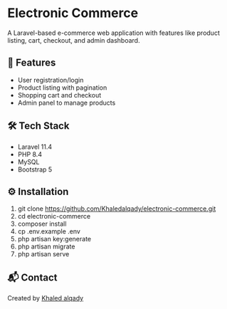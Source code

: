 # Electronic Commerce

A Laravel-based e-commerce web application with features like product listing, cart, checkout, and admin dashboard.

## 🚀 Features
- User registration/login
- Product listing with pagination
- Shopping cart and checkout
- Admin panel to manage products

## 🛠 Tech Stack
- Laravel 11.4
- PHP 8.4
- MySQL
- Bootstrap 5

## ⚙️ Installation
1. git clone https://github.com/Khaledalqady/electronic-commerce.git
2. cd electronic-commerce
3. composer install
4. cp .env.example .env
5. php artisan key:generate
6. php artisan migrate
7. php artisan serve

## 📬 Contact
Created by [Khaled alqady](https://github.com/Khaledalqady)
